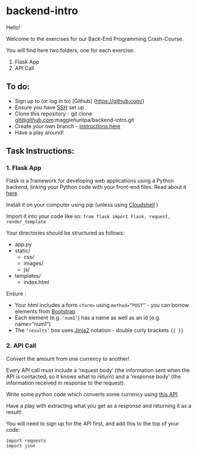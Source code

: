 # backend-intro

Hello!

Welcome to the exercises for our Back-End Programming Crash-Course.

You will find here two folders, one for each exercise:

1. Flask App
2. API Call

## To do:
- Sign up to (or log in to) [Github] (https://github.com/)
- Ensure you have [SSH](https://docs.github.com/en/authentication/connecting-to-github-with-ssh) set up
- Clone this repository - git clone git@github.com:maggiehuntpa/backend-intro.git
- Create your own branch - [instructions here](https://docs.github.com/en/pull-requests/collaborating-with-pull-requests/proposing-changes-to-your-work-with-pull-requests/creating-and-deleting-branches-within-your-repository)
- Have a play around!

## Task Instructions:

### 1. Flask App
Flask is a framework for developing web applications using a Python backend, linking your Python code with your front-end files. Read about it [here](https://flask.palletsprojects.com/en/2.3.x/).

Install it on your computer using pip (unless using [Cloudshell](https://cloud.google.com/shell) )

Import it into your code like so:
`from flask import Flask, request, render_template`

Your directories should be structured as follows:
- app.py
- static/
    - css/
    - images/
    - js/
- templates/
    - index.html

Ensure :
- Your html includes a form `<form>` using `method=”POST”` - you can borrow elements from [Bootstrap](https://getbootstrap.com/docs/4.0/components/forms/)
- Each element (e.g. `‘num1’`) has a name as well as an id (e.g. name=”num1”)
- The `‘results’` box uses [Jinja2](https://jinja.palletsprojects.com/en/3.1.x/api/#basics) notation - double curly brackets `{{ }}` 

### 2. API Call

Convert the amount from one currency to another!

Every API call must include a ‘request body’ (the information sent when the API is contacted, so it knows what to return) and a ‘response body’ (the information received in response to the request).

Write some python code which converts some currency using [this API](https://rapidapi.com/natkapral/api/currency-converter5/)

Have a play with extracting what you get as a response and returning it as a result!

You will need to sign up for the API first, and add this to the top of your code:
```
import requests
import json
```
